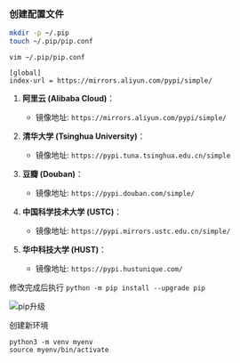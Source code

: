 
### 创建配置文件

```sh
mkdir -p ~/.pip
touch ~/.pip/pip.conf
```

`vim ~/.pip/pip.conf`

```
[global]
index-url = https://mirrors.aliyun.com/pypi/simple/
```

1. **阿里云 (Alibaba Cloud)**：
    
    - 镜像地址: `https://mirrors.aliyun.com/pypi/simple/`
2. **清华大学 (Tsinghua University)**：
    
    - 镜像地址: `https://pypi.tuna.tsinghua.edu.cn/simple`
3. **豆瓣 (Douban)**：
    
    - 镜像地址: `https://pypi.douban.com/simple/`
4. **中国科学技术大学 (USTC)**：
    
    - 镜像地址: `https://pypi.mirrors.ustc.edu.cn/simple/`
5. **华中科技大学 (HUST)**：
    
    - 镜像地址: `https://pypi.hustunique.com/`


修改完成后执行 `python -m pip install --upgrade pip`

![pip升级](Pasted%20image%2020240624212114.png)



创建新环境

```
python3 -m venv myenv
source myenv/bin/activate
```

